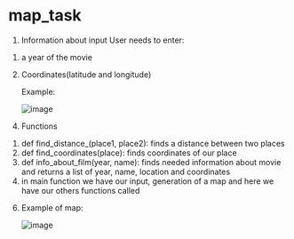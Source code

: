 # map_task
1. Information about input
User needs to enter:
1) a year of the movie
2) Coordinates(latitude and longitude)


   Example:


    ![image](https://user-images.githubusercontent.com/96056537/153668549-a29ff5cf-b9d9-4ba9-9a5a-922fe40c2047.png)



4. Functions
1) def find_distance_(place1, place2):
   finds a distance between two places
2) def find_coordinates(place):
    finds coordinates of our place
3) def info_about_film(year, name):
    finds needed information about movie and returns a list of year, name, location and coordinates
4) in main function we have our input, generation of a map and here we have our others functions called

6. Example of map:
    
    
    ![image](https://user-images.githubusercontent.com/96056537/153670246-8c766353-733a-4d90-8c89-9c039edcb838.png)
